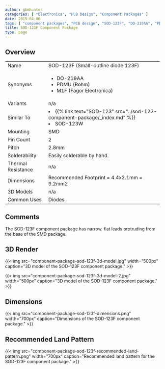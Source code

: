 ```yaml
---
author: gbmhunter
categories: [ "Electronics", "PCB Design", "Component Packages" ]
date: 2015-04-06
tags: [ "component packages", "PCB design", "SOD-123F", "DO-219AA", "PDMU", "M1F" ]
title: SOD-123F Component Package
type: page
---
```


## Overview

<table >
<tbody>
<tr>
  <td>Name</td>
  <td>SOD-123F (Small-outline diode 123F)</td>
</tr>
<tr>
  <td>Synonyms</td>
  <td>
    <ul>
      <li>DO-219AA</li>
      <li>PDMU (Rohm)</li>
      <li>M1F (Fagor Electronica)</li>
    </ul>
  </td>
</tr>
<tr>
<td>Variants</td>
<td>n/a</td>
</tr>
<tr>
  <td>Similar To</td>
  <td>
    <li>{{% link text="SOD-123" src="../sod-123-component-package/_index.md" %}}</li>
    <li>SOD-123W</li>
  </td>
</tr>
<tr>
<td>Mounting</td>
<td>SMD</td>
</tr>
<tr >
<td >Pin Count
</td>

<td >2
</td>
</tr>
<tr >

<td >Pitch
</td>

<td >2.8mm
</td>
</tr>
<tr >

<td >Solderability
</td>

<td >Easily solderable by hand.
</td>
</tr>
<tr >

<td >Thermal Resistance
</td>

<td >n/a
</td>
</tr>
<tr >

<td>Dimensions</td>
<td>Recommended Footprint = 4.4x2.1mm = 9.2mm2</td>
</tr>
<tr >

<td >3D Models
</td>

<td >n/a
</td>
</tr>
<tr>
<td>Common Uses</td>
<td>Diodes</td>
</tr>
</tbody>
</table>

## Comments

The SOD-123F component package has narrow, flat leads protruding from the base of the SMD package.

## 3D Render

{{< img src="component-package-sod-123f-3d-model.jpg" width="500px" caption="3D model of the SOD-123F component package." >}}

{{< img src="component-package-sod-123f-3d-model-2.jpg" width="500px" caption="3D model of the SOD-123F component package." >}}

## Dimensions

{{< img src="component-package-sod-123f-dimensions.png" width="700px" caption="Dimensions of the SOD-123F component package." >}}

## Recommended Land Pattern

{{< img src="component-package-sod-123f-recommended-land-pattern.png" width="700px" caption="Recommended land pattern for the SOD-123F component package." >}}